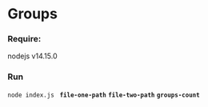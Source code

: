 # Groups

### Require:
nodejs v14.15.0

### Run
`node index.js ` **`file-one-path`** **`file-two-path`** **`groups-count`**